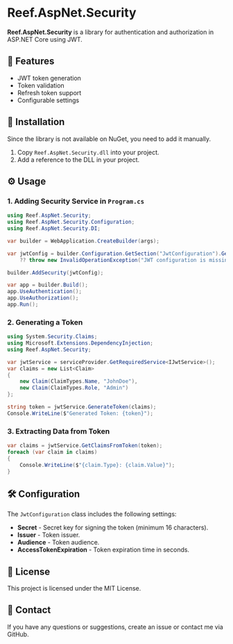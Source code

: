 # Reef.AspNet.Security

**Reef.AspNet.Security** is a library for authentication and authorization in ASP.NET Core using JWT.

## 📌 Features
- JWT token generation
- Token validation
- Refresh token support
- Configurable settings

## 🚀 Installation
Since the library is not available on NuGet, you need to add it manually.

1. Copy `Reef.AspNet.Security.dll` into your project.
2. Add a reference to the DLL in your project.

## ⚙️ Usage
### 1. Adding Security Service in `Program.cs`
```csharp
using Reef.AspNet.Security;
using Reef.AspNet.Security.Configuration;
using Reef.AspNet.Security.DI;

var builder = WebApplication.CreateBuilder(args);

var jwtConfig = builder.Configuration.GetSection("JwtConfiguration").Get<JwtConfiguration>()
    ?? throw new InvalidOperationException("JWT configuration is missing");

builder.AddSecurity(jwtConfig);

var app = builder.Build();
app.UseAuthentication();
app.UseAuthorization();
app.Run();
```

### 2. Generating a Token
```csharp
using System.Security.Claims;
using Microsoft.Extensions.DependencyInjection;
using Reef.AspNet.Security;

var jwtService = serviceProvider.GetRequiredService<IJwtService>();
var claims = new List<Claim>
{
    new Claim(ClaimTypes.Name, "JohnDoe"),
    new Claim(ClaimTypes.Role, "Admin")
};

string token = jwtService.GenerateToken(claims);
Console.WriteLine($"Generated Token: {token}");
```

### 3. Extracting Data from Token
```csharp
var claims = jwtService.GetClaimsFromToken(token);
foreach (var claim in claims)
{
    Console.WriteLine($"{claim.Type}: {claim.Value}");
}
```

## 🛠 Configuration
The `JwtConfiguration` class includes the following settings:
- **Secret** - Secret key for signing the token (minimum 16 characters).
- **Issuer** - Token issuer.
- **Audience** - Token audience.
- **AccessTokenExpiration** - Token expiration time in seconds.

## 📜 License
This project is licensed under the MIT License.

## 📧 Contact
If you have any questions or suggestions, create an issue or contact me via GitHub.
